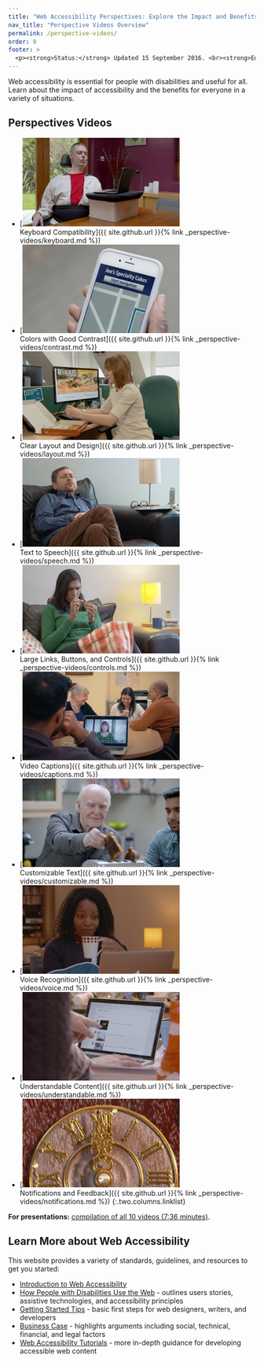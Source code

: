 ```yaml
---
title: "Web Accessibility Perspectives: Explore the Impact and Benefits for Everyone"
nav_title: "Perspective Videos Overview"
permalink: /perspective-videos/
order: 0
footer: >
  <p><strong>Status:</strong> Updated 15 September 2016. <br><strong>Editor and project lead:</strong> <a href="https://www.w3.org/People/shadi">Shadi Abou-Zahra</a>. Developed by the <a href="https://www.w3.org/WAI/EO/">Education and Outreach Working Group (EOWG)</a> with support from the <a href="https://www.w3.org/WAI/DEV/">WAI-DEV project</a>, co-funded by the European Commission. <a href="acknowledgements.html">Acknowledgements</a>.</p>
---
```


Web accessibility is essential for people with disabilities and useful for all. Learn about the impact of accessibility and the benefits for everyone in a variety of situations.

## Perspectives Videos

-   [![](img/thumbnails/keyboard.jpg)<br>Keyboard Compatibility]({{ site.github.url }}{% link _perspective-videos/keyboard.md %})
-   [![](img/thumbnails/contrast.jpg)<br>Colors with Good Contrast]({{ site.github.url }}{% link _perspective-videos/contrast.md %})
-   [![](img/thumbnails/layout.jpg)<br>Clear Layout and Design]({{ site.github.url }}{% link _perspective-videos/layout.md %})
-   [![](img/thumbnails/speech.jpg)<br>Text to Speech]({{ site.github.url }}{% link _perspective-videos/speech.md %})
-   [![](img/thumbnails/controls.jpg)<br>Large Links, Buttons, and Controls]({{ site.github.url }}{% link _perspective-videos/controls.md %})
-   [![](img/thumbnails/captions.jpg)<br>Video Captions]({{ site.github.url }}{% link _perspective-videos/captions.md %})
-   [![](img/thumbnails/customizable.jpg)<br>Customizable Text]({{ site.github.url }}{% link _perspective-videos/customizable.md %})
-   [![](img/thumbnails/voice.jpg)<br>Voice Recognition]({{ site.github.url }}{% link _perspective-videos/voice.md %})
-   [![](img/thumbnails/understandable.jpg)<br>Understandable Content]({{ site.github.url }}{% link _perspective-videos/understandable.md %})
-   [![](img/thumbnails/notifications.jpg)<br>Notifications and Feedback]({{ site.github.url }}{% link _perspective-videos/notifications.md %})
{:.two.columns.linklist}

**For presentations:** [compilation of all 10 videos (7:36
minutes)](https://www.youtube.com/watch?v=3f31oufqFSM).

## Learn More about Web Accessibility

This website provides a variety of standards, guidelines, and resources
to get you started:

-   [Introduction to Web
    Accessibility](https://www.w3.org/WAI/intro/accessibility.php)
-   [How People with Disabilities Use the
    Web](https://www.w3.org/WAI/intro/people-use-web/) - outlines users
    stories, assistive technologies, and accessibility principles
-   [Getting Started
    Tips](https://www.w3.org/WAI/gettingstarted/tips/) - basic first
    steps for web designers, writers, and developers
-   [Business Case](https://www.w3.org/WAI/bcase/) - highlights
    arguments including social, technical, financial, and legal factors
-   [Web Accessibility Tutorials](https://www.w3.org/WAI/tutorials/) -
    more in-depth guidance for developing accessible web content

